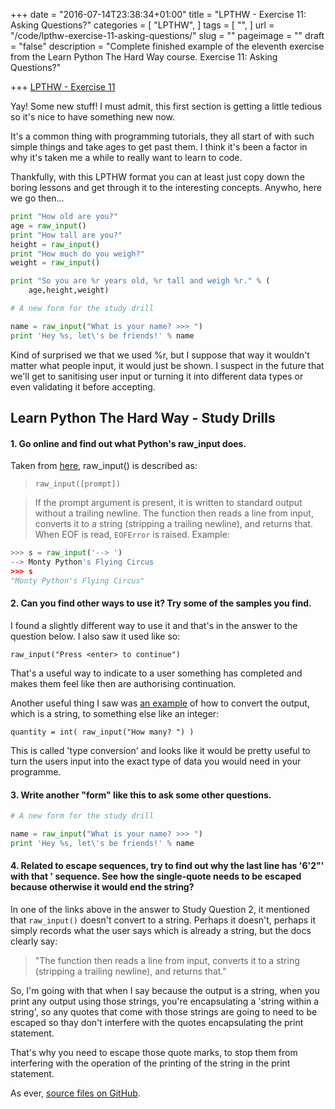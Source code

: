 +++
date = "2016-07-14T23:38:34+01:00"
title = "LPTHW - Exercise 11: Asking Questions?"
categories = [
  "LPTHW",
]
tags = [
  "",
]
url = "/code/lpthw-exercise-11-asking-questions/"
slug = ""
pageimage = ""
draft = "false"
description = "Complete finished example of the eleventh exercise from the Learn Python The Hard Way course. Exercise 11: Asking Questions?"

+++
[LPTHW - Exercise 11](http://learnpythonthehardway.org/book/ex11.html)

Yay! Some new stuff! I must admit, this first section is getting a little tedious so it's nice to have something new now. 

It's a common thing with programming tutorials, they all start of with such simple things and take ages to get past them. I think it's been a factor in why it's taken me a while to really want to learn to code. 

Thankfully, with this LPTHW format you can at least just copy down the boring lessons and get through it to the interesting concepts. Anywho, here we go then...

```python 
print "How old are you?"
age = raw_input()
print "How tall are you?"
height = raw_input()
print "How much do you weigh?"
weight = raw_input()

print "So you are %r years old, %r tall and weigh %r." % (
    age,height,weight)

# A new form for the study drill

name = raw_input("What is your name? >>> ")
print 'Hey %s, let\'s be friends!' % name
```

Kind of surprised we that we used %r, but I suppose that way it wouldn't matter what people input, it would just be shown. I suspect in the future that we'll get to sanitising user input or turning it into different data types or even validating it before accepting. 

## Learn Python The Hard Way - Study Drills

#### 1. Go online and find out what Python's raw_input does.

Taken from [here](https://docs.python.org/2/library/functions.html#raw_input), raw_input() is described as:

> `raw_input([prompt])`

> If the prompt argument is present, it is written to standard output without a trailing newline. The function then reads a line from input, converts it to a string (stripping a trailing newline), and returns that. When EOF is read, `EOFError` is raised. Example:
 
```python
>>> s = raw_input('--> ')
--> Monty Python's Flying Circus
>>> s
"Monty Python's Flying Circus"
``` 

#### 2. Can you find other ways to use it? Try some of the samples you find.

I found a slightly different way to use it and that's in the answer to the question below. I also saw it used like so:

`raw_input("Press <enter> to continue")`

That's a useful way to indicate to a user something has completed and makes them feel like then are authorising continuation. 

Another useful thing I saw was [an example](https://mail.python.org/pipermail/tutor/2011-October/086079.html) of how to convert the output, which is a string, to something else like an integer:

`quantity = int( raw_input("How many? ") )`

This is called 'type conversion' and looks like it would be pretty useful to turn the users input into the exact type of data you would need in your programme. 

#### 3. Write another "form" like this to ask some other questions.
 
```python
# A new form for the study drill

name = raw_input("What is your name? >>> ")
print 'Hey %s, let\'s be friends!' % name
``` 

#### 4. Related to escape sequences, try to find out why the last line has '6\'2"' with that \' sequence. See how the single-quote needs to be escaped because otherwise it would end the string?

In one of the links above in the answer to Study Question 2, it mentioned that `raw_input()` doesn't convert to a string. Perhaps it doesn't, perhaps it simply records what the user says which is already a string, but the docs clearly say:

> "The function then reads a line from input, converts it to a string (stripping a trailing newline), and returns that."

So, I'm going with that when I say because the output is a string, when you print any output using those strings, you're encapsulating a 'string within a string', so any quotes that come with those strings are going to need to be escaped so thay don't interfere with the quotes encapsulating the print statement. 

That's why you need to escape those quote marks, to stop them from interfering with the operation of the printing of the string in the print statement. 

As ever, [source files on GitHub](https://github.com/PuffinBlue/LPTHW).

